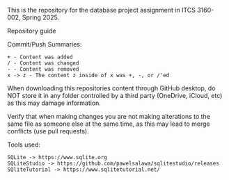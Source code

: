 This is the repository for the database project assignment in ITCS 3160-002, Spring 2025.

Repository guide

Commit/Push Summaries:

```
+ - Content was added
/ - Content was changed
- - Content was removed
x -> z - The content z inside of x was +, -, or /'ed
```

When downloading this repositories content through GitHub desktop, do NOT store it in any folder controlled by a third party (OneDrive, iCloud, etc) as this may damage information.

Verify that when making changes you are not making alterations to the same file as someone else at the same time, as this may lead to merge conflicts (use pull requests).

Tools used:
```
SQLite -> https://www.sqlite.org 
SQLiteStudio -> https://github.com/pawelsalawa/sqlitestudio/releases
SQliteTutorial -> https://www.sqlitetutorial.net/
```
